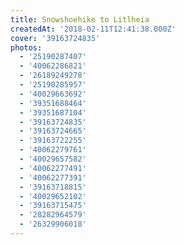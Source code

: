 ```yaml
---
title: Snowshoehike to Litlheia
createdAt: '2018-02-11T12:41:38.000Z'
cover: '39163724835'
photos:
  - '25190287407'
  - '40062286821'
  - '26189249278'
  - '25190285957'
  - '40029663692'
  - '39351688464'
  - '39351687104'
  - '39163724835'
  - '39163724665'
  - '39163722255'
  - '40062279761'
  - '40029657582'
  - '40062277491'
  - '40062277391'
  - '39163718815'
  - '40029652102'
  - '39163715475'
  - '28282964579'
  - '26329906018'
---
```


